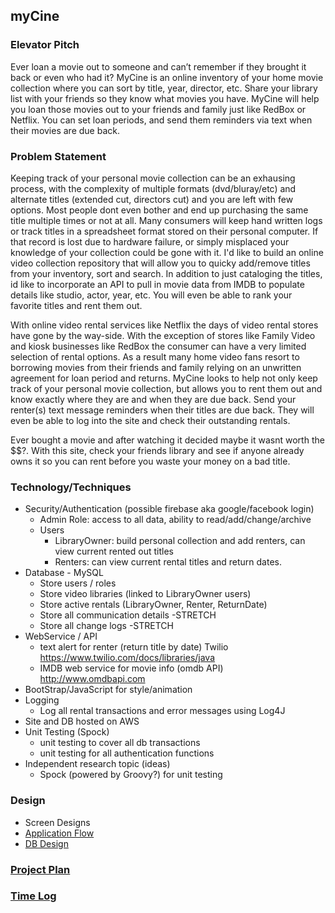 ## myCine

### Elevator Pitch

Ever loan a movie out to someone and can’t remember if they brought it back or even who had it? MyCine is an online inventory of your home movie collection where you can sort by title, year, director, etc. Share your library list with your friends so they know what movies you have. MyCine will help you loan those movies out to your friends and family just like RedBox or Netflix. You can set loan periods, and send them reminders via text when their movies are due back. 


### Problem Statement

Keeping track of your personal movie collection can be an exhausing process, with the complexity of multiple formats (dvd/bluray/etc) and alternate titles (extended cut, directors cut) and you are left with few options. Most people dont even bother and end up purchasing the same title multiple times or not at all. Many consumers will keep hand written logs or track titles in a spreadsheet format stored on their personal computer. If that record is lost due to hardware failure, or simply misplaced your knowledge of your collection could be gone with it. I'd like to build an online video collection repository that will allow you to quicky add/remove titles from your inventory, sort and search. In addition to just cataloging the titles, id like to incorporate an API to pull in movie data from IMDB to populate details like studio, actor, year, etc. You will even be able to rank your favorite titles and rent them out.

With online video rental services like Netflix the days of video rental stores have gone by the way-side. With the exception of stores like Family Video and kiosk businesses like RedBox the consumer can have a very limited selection of rental options. As a result many home video fans resort to borrowing movies from their friends and family relying on an unwritten agreement for loan period and returns. MyCine looks to help not only keep track of your personal movie collection, but allows you to rent them out and know exactly where they are and when they are due back. Send your renter(s) text message reminders when their titles are due back. They will even be able to log into the site and check their outstanding rentals.

Ever bought a movie and after watching it decided maybe it wasnt worth the $$?. With this site, check your friends library and see if anyone already owns it so you can rent before you waste your money on a bad title.

### Technology/Techniques

* Security/Authentication (possible firebase aka google/facebook login)
	* Admin Role: access to all data, ability to read/add/change/archive
	* Users
		* LibraryOwner: build personal collection and add renters, can view current rented out titles
		* Renters: can view current rental titles and return dates.
* Database - MySQL
	* Store users / roles
	* Store video libraries (linked to LibraryOwner users)
	* Store active rentals (LibraryOwner, Renter, ReturnDate)
	* Store all communication details -STRETCH
	* Store all change logs -STRETCH
* WebService / API
	* text alert for renter (return title by date) Twilio https://www.twilio.com/docs/libraries/java 
	* IMDB web service for movie info (omdb API) http://www.omdbapi.com 
* BootStrap/JavaScript for style/animation
* Logging
	* Log all rental transactions and error messages using Log4J
* Site and DB hosted on AWS
* Unit Testing (Spock)
	* unit testing to cover all db transactions
	* unit testing for all authentication functions
* Independent research topic (ideas)
	* Spock (powered by Groovy?) for unit testing

### Design

* Screen Designs
* [Application Flow](https://github.com/Iandris/myCine/blob/master/Design%20Documents/ApplicationFlow.md)
* [DB Design](https://github.com/Iandris/myCine/blob/master/Design%20Documents/MyCineDBTableRelationship.png)

### [Project Plan](https://github.com/Iandris/myCine/blob/master/ProjectPlan.md)

### [Time Log](https://github.com/Iandris/myCine/blob/master/TimeLog.md)
